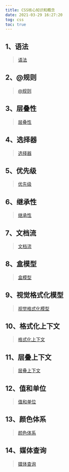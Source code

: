 ```yaml
---
title: CSS核心知识和概念
date: 2021-03-29 16:27:20
tog: css
toc: true
---
```


## 1、语法
>[语法](/All/css/basic/knowledge/grammar "语法")

## 2、@规则
>[@规则](/All/css/basic/knowledge/@rule "@规则")

## 3、层叠性
>[层叠性](/All/css/basic/knowledge/cascade "层叠性")

## 4、选择器
>[选择器](/All/css/basic/knowledge/selector "选择器")

## 5、优先级
>[优先级](/All/css/basic/knowledge/priority "优先级")

## 6、继承性
>[继承性](/All/css/basic/knowledge/inherit "继承性")

## 7、文档流
>[文档流](/All/css/basic/knowledge/documentFlow "文档流")

## 8、盒模型
>[盒模型](/All/css/basic/knowledge/box "盒模型")

## 9、视觉格式化模型
>[视觉格式化模型](/All/css/basic/knowledge/visualFormatModel "视觉格式化模型")

## 10、格式化上下文
>[格式化上下文](/All/css/basic/knowledge/formatContext "格式化上下文")

## 11、层叠上下文
>[层叠上下文](/All/css/basic/knowledge/cascadeContext "层叠上下文")

## 12、值和单位
>[值和单位](/All/css/basic/knowledge/valueAndCompany "值和单位")

## 13、颜色体系
>[颜色体系](/All/css/basic/knowledge/colorSystem "颜色体系")

## 14、媒体查询
>[媒体查询](/All/css/basic/knowledge/mediaQuery "媒体查询")




